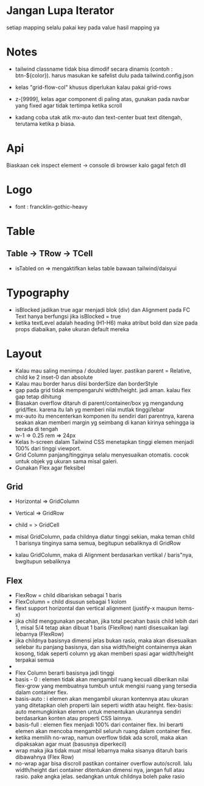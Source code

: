 # Jangan Lupa Iterator

setiap mapping selalu pakai key pada value hasil mapping ya

# Notes

- tailwind classname tidak bisa dimodif secara dinamis (contoh : btn-${color}). harus masukan ke safelist dulu pada tailwind.config.json

- kelas "grid-flow-col" khusus diperlukan kalau pakai grid-rows
-  z-[9999], kelas agar component di paling atas, gunakan pada navbar yang fixed agar tidak tertimpa ketika scroll
- kadang coba utak atik mx-auto dan text-center buat text ditengah, terutama ketika p biasa. 

# Api

Biaskaan cek inspect element -> console di browser kalo gagal fetch dll

# Logo
- font : francklin-gothic-heavy

# Table
## Table -> TRow -> TCell
- isTabled on => mengaktifkan kelas table bawaan tailwind/daisyui

# Typography
- isBlocked jadikan true agar menjadi blok (div) dan  Alignment pada FC Text hanya berfungsi jika isBlocked = true 
- ketika textLevel adalah heading (H1-H6) maka atribut bold dan size pada props diabaikan, pake ukuran default mereka

# Layout
- Kalau mau saling menimpa / doubled layer. pastikan parent = Relative, child ke 2 inset-0 dan absolute
- Kalau mau border harus diisi borderSize dan borderStyle
- gap pada grid tidak mempengaruhi width/height. jadi aman. kalau flex gap tetap dihitung
- Biasakan overflow ditaruh di parent/container/box yg mengandung grid/flex. karena itu lah yg memberi nilai mutlak tinggi/lebar
- mx-auto itu mencenterkan komponen itu sendiri dari parentnya, karena seakan akan memberi margin yg seimbang di kanan kirinya sehingga ia berada di tengah
- w-1 => 0.25 rem => 24px
- Kelas h-screen dalam Tailwind CSS menetapkan tinggi elemen menjadi 100% dari tinggi viewport.
- Grid Column panjang/tingginya selalu menyesuaikan otomatis. cocok untuk objek yg ukuran sama misal galeri.
- Gunakan Flex agar fleksibel

## Grid 
- Horizontal => GridColumn
- Vertical => GridRow

- child = > GridCell
- misal GridColumn, pada childnya diatur tinggi sekian, maka teman child 1 barisnya tinginya sama semua, begitupun sebaliknya di GridRow
- kalau GridColumn, maka di Alignment berdasarkan vertikal / baris"nya, bwgitupun sebaliknya

## Flex
- FlexRow = child dibariskan sebagai 1 baris
- FlexColumn = child disusun sebagai 1 kolom
- flext support horizontal dan vertical alignment (justify-x maupun items-x)
- jika child menggunakan pecahan, jika total pecahan basis child lebih dari 1, misal 5/4 tetap akan dibuat 1 baris (FlexRow) nanti disesuaikan lagi lebarnya (FlexRow)
- jika childnya basisnya dimensi jelas bukan rasio, maka akan disesuaikan selebar itu panjang basisnya, dan sisa width/height containernya akan kosong, tidak seperti column yg akan memberi spasi agar width/height terpakai semua
- 
- Flex Column berarti basisnya jadi tinggi
- basis - 0 :   elemen tidak akan mengambil ruang kecuali diberikan nilai flex-grow yang membuatnya tumbuh untuk mengisi ruang yang tersedia dalam container flex.
- basis-auto : i elemen akan mengambil ukuran kontennya atau ukuran yang ditetapkan oleh properti lain seperti width atau height. flex-basis: auto memungkinkan elemen untuk menentukan ukurannya sendiri berdasarkan konten atau properti CSS lainnya.
- basis-full : elemen flex menjadi 100% dari container flex. Ini berarti elemen akan mencoba mengambil seluruh ruang dalam container flex.
- ketika memilih no-wrap, namun overflow tidak ada scroll, maka akan dipaksakan agar muat (basusnya diperkecil)
- wrap maka jika tidak muat misal lebarnya maka sisanya ditaruh baris dibawahnya (Flex Row) 
- no-wrap agar bisa discroll pastikan container overflow auto/scroll. lalu width/height dari container ditentukan dimensi nya, jangan full atau rasio. pake angka jelas. sedangkan untuk childnya boleh pake rasio


